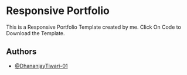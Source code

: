 
# Responsive Portfolio
This is a Responsive Portfolio Template created 
by me. Click On Code to Download the Template.





## Authors

- [@DhananjayTiwari-01](https://github.com/DhananjayTiwari-01)

  
